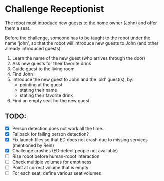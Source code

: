 # Challenge Receptionist

The robot must introduce new guests to the home owner (John) and offer them a seat.

Before the challenge, someone has to be taught to the robot under the name 'john',
so that the robot will introduce new guests to John (and other already introduced guests)

1. Learn the name of the new guest (who arrives through the door)
2. Ask new guests for their favorite drink
3. Guide guest to the living room
4. Find John
5. Introduce the new guest to John and the 'old' guest(s), by:
    - pointing at the guest
    - stating their name
    - stating their favorite drink
6. Find an empty seat for the new guest

## TODO:
- [x] Person detection does not work all the time...
- [x] Fallback for failing person detection?
- [x] Fix launch files so that ED does not crash due to missing services (mentioned by Rein)
- [x] Challenge crashes (ED detect people not available)
- [ ] Rise robot before human-robot interaction
- [ ] Check multiple volumes for emptiness
- [ ] Point at correct volume that is empty
- [ ] For each seat, define various seat volumes
